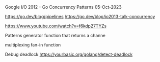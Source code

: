 Google I/O 2012 - Go Concurrency Patterns
05-Oct-2023

https://go.dev/blog/pipelines
https://go.dev/blog/io2013-talk-concurrency

https://www.youtube.com/watch?v=f6kdp27TYZs



Patterns
generator
function that returns a channe


multiplexing
fan-in function

Debug deadlock
https://yourbasic.org/golang/detect-deadlock
